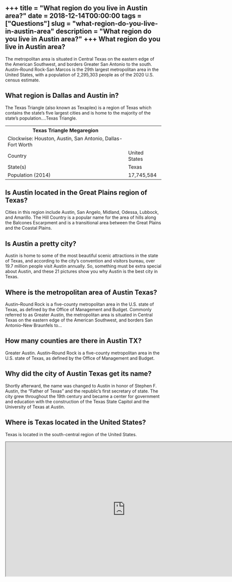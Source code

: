 +++
title = "What region do you live in Austin area?"
date = 2018-12-14T00:00:00
tags = ["Questions"]
slug = "what-region-do-you-live-in-austin-area"
description = "What region do you live in Austin area?"
+++
What region do you live in Austin area?
---------------------------------------

The metropolitan area is situated in Central Texas on the eastern edge of the American Southwest, and borders Greater San Antonio to the south. Austin–Round Rock-San Marcos is the 29th largest metropolitan area in the United States, with a population of 2,295,303 people as of the 2020 U.S. census estimate.

What region is Dallas and Austin in?
------------------------------------

The Texas Triangle (also known as Texaplex) is a region of Texas which contains the state’s five largest cities and is home to the majority of the state’s population….Texas Triangle.

<table><tr><th>Texas Triangle Megaregion</th></tr><tr><td>Clockwise: Houston, Austin, San Antonio, Dallas-Fort Worth</td></tr><tr><td>Country</td><td>United States</td></tr><tr><td>State(s)</td><td>Texas</td></tr><tr><td>Population (2014)</td><td>17,745,584</td></tr></table>

Is Austin located in the Great Plains region of Texas?
------------------------------------------------------

Cities in this region include Austin, San Angelo, Midland, Odessa, Lubbock, and Amarillo. The Hill Country is a popular name for the area of hills along the Balcones Escarpment and is a transitional area between the Great Plains and the Coastal Plains.

Is Austin a pretty city?
------------------------

Austin is home to some of the most beautiful scenic attractions in the state of Texas, and according to the city’s convention and visitors bureau, over 19.7 million people visit Austin annually. So, something must be extra special about Austin, and these 21 pictures show you why Austin is the best city in Texas.

Where is the metropolitan area of Austin Texas?
-----------------------------------------------

Austin–Round Rock is a five-county metropolitan area in the U.S. state of Texas, as defined by the Office of Management and Budget. Commonly referred to as Greater Austin, the metropolitan area is situated in Central Texas on the eastern edge of the American Southwest, and borders San Antonio–New Braunfels to…

How many counties are there in Austin TX?
-----------------------------------------

Greater Austin. Austin–Round Rock is a five-county metropolitan area in the U.S. state of Texas, as defined by the Office of Management and Budget.

Why did the city of Austin Texas get its name?
----------------------------------------------

Shortly afterward, the name was changed to Austin in honor of Stephen F. Austin, the “Father of Texas” and the republic’s first secretary of state. The city grew throughout the 19th century and became a center for government and education with the construction of the Texas State Capitol and the University of Texas at Austin.

Where is Texas located in the United States?
--------------------------------------------

Texas is located in the south-central region of the United States.

<iframe allow="accelerometer; autoplay; clipboard-write; encrypted-media; gyroscope; picture-in-picture" allowfullscreen="" class="__youtube_prefs__  epyt-is-override  no-lazyload" data-no-lazy="1" data-origheight="433" data-origwidth="770" data-skipgform_ajax_framebjll="" height="433" id="_ytid_85382" loading="lazy" src="https://www.youtube.com/embed/1q8QkSb5Q6Q?enablejsapi=1&autoplay=0&cc_load_policy=0&cc_lang_pref=&iv_load_policy=1&loop=0&modestbranding=0&rel=1&fs=1&playsinline=0&autohide=2&theme=dark&color=red&controls=1&" title="YouTube player" width="770"></iframe>